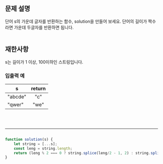 ## 문제 설명
단어 s의 가운데 글자를 반환하는 함수, solution을 만들어 보세요. 
단어의 길이가 짝수라면 가운데 두글자를 반환하면 됩니다.
<br/>
<br/>

## 재한사항
s는 길이가 1 이상, 100이하인 스트링입니다.

### 입출력 예
| s | return |
| --- | :---: |
| "abcde" | "c" |
| "qwer" | "we" |
<br/>
<br/>

---

```javascript

function solution(s) {
    let string = [...s];
    const leng = string.length;
    return (leng % 2 === 0 ? string.splice(leng/2 - 1, 2) : string.splice(leng/2, 1)).join('')
}

```
